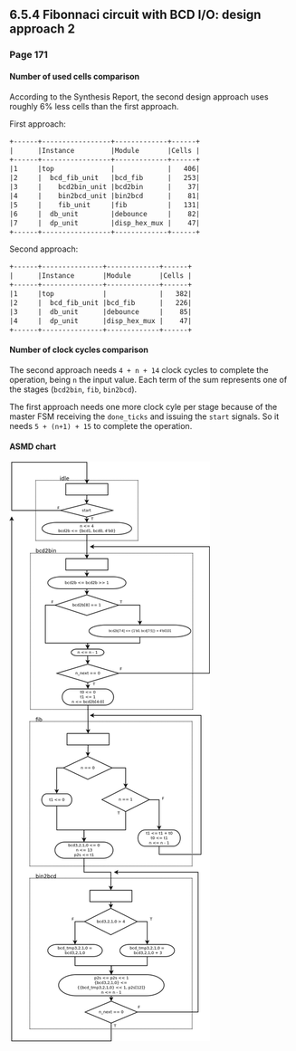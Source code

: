 6.5.4 Fibonnaci circuit with BCD I/O: design approach 2
-------------------------------------------------------

### Page 171

#### Number of used cells comparison

According to the Synthesis Report, the second design approach uses roughly
6% less cells than the first approach.

First approach:
```
+------+-----------------+-------------+------+
|      |Instance         |Module       |Cells |
+------+-----------------+-------------+------+
|1     |top              |             |   406|
|2     |  bcd_fib_unit   |bcd_fib      |   253|
|3     |    bcd2bin_unit |bcd2bin      |    37|
|4     |    bin2bcd_unit |bin2bcd      |    81|
|5     |    fib_unit     |fib          |   131|
|6     |  db_unit        |debounce     |    82|
|7     |  dp_unit        |disp_hex_mux |    47|
+------+-----------------+-------------+------+
```

Second approach:
``` 
+------+---------------+-------------+------+
|      |Instance       |Module       |Cells |
+------+---------------+-------------+------+
|1     |top            |             |   382|
|2     |  bcd_fib_unit |bcd_fib      |   226|
|3     |  db_unit      |debounce     |    85|
|4     |  dp_unit      |disp_hex_mux |    47|
+------+---------------+-------------+------+
```

#### Number of clock cycles comparison

The second approach needs `4 + n + 14` clock cycles to complete the operation, being
`n` the input value. Each term of the sum represents one of the stages (`bcd2bin`, `fib`, `bin2bcd`).

The first approach needs one more clock cyle per stage because of the master FSM receiving the `done_ticks`
and issuing the `start` signals. So it needs `5 + (n+1) + 15` to complete the operation.

#### ASMD chart

![ASMD chart](bcd_fib_2_asmd.png)
